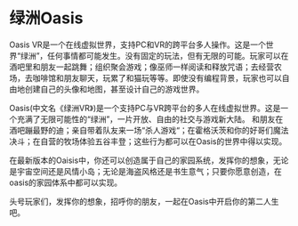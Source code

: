 # 绿洲Oasis

Oasis VR是一个在线虚拟世界，支持PC和VR的跨平台多人操作。这是一个世界“绿洲”，任何事情都可能发生。没有固定的玩法，但有无限的可能。玩家可以在酒吧里和朋友一起跳舞；组织聚会游戏；像巫师一样阅读和释放咒语；去经营农场，去咖啡馆和朋友聊天，玩累了和猫玩等等。即使没有编程背景，玩家也可以自由地创建自己的头像和地图，甚至设计自己的游戏世界。

Oasis(中文名《绿洲VR》)是一个支持PC与VR跨平台的多人在线虚拟世界。这是一个充满了无限可能性的“绿洲”，一片开放、自由的社交与游戏新大陆。 和朋友在酒吧蹦最野的迪；亲自带着队友来一场“杀人游戏“；在霍格沃茨和你的好哥们魔法决斗；在自营的牧场体验五谷丰登；这些行为都可以在Oasis的世界中得以实现。

在最新版本的Oaisis中，你还可以创造属于自己的家园系统，发挥你的想象，无论是宇宙空间还是风情小岛；无论是海盗风格还是书生意气；只要你愿意创造，在oasis的家园体系中都可以实现。

头号玩家们，发挥你的想象，招呼你的朋友，一起在Oasis中开启你的第二人生吧。
